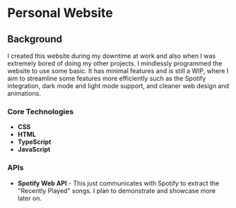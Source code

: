# Personal Website

## Background

I created this website during my downtime at work and also when I was extremely bored of doing my other projects. I mindlessly programmed the website to use some basic. It has minimal features and is still a WIP, where I aim to streamline some features more efficiently such as the Spotify integration, dark mode and light mode support, and cleaner web design and animations.

### Core Technologies

* **CSS**
* **HTML**
* **TypeScript**
* **JavaScript**

### APIs

* **Spotify Web API** - This just communicates with Spotify to extract the "Recently Played" songs. I plan to demonstrate and showcase more later on.